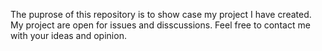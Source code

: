 The puprose of this repository is to show case my project I have created. My project are open for issues and disscussions. Feel free to contact me with your ideas and opinion.
